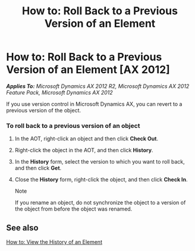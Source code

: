 ﻿---
title: 'How to: Roll Back to a Previous Version of an Element'
TOCTitle: 'How to: Roll Back to a Previous Version of an Element'
ms:assetid: e959f94f-cbb7-448d-af8b-97b9344f2bc5
ms:mtpsurl: https://msdn.microsoft.com/en-us/library/Aa882687(v=AX.60)
ms:contentKeyID: 35268245
ms.date: 11/07/2012
mtps_version: v=AX.60
---

# How to: Roll Back to a Previous Version of an Element [AX 2012]


_**Applies To:** Microsoft Dynamics AX 2012 R2, Microsoft Dynamics AX 2012 Feature Pack, Microsoft Dynamics AX 2012_

If you use version control in Microsoft Dynamics AX, you can revert to a previous version of the object.

### To roll back to a previous version of an object

1.  In the AOT, right-click an object and then click **Check Out**.

2.  Right-click the object in the AOT, and then click **History**.

3.  In the **History** form, select the version to which you want to roll back, and then click **Get**.

4.  Close the **History** form, right-click the object, and then click **Check In**.
    

    > [!NOTE]
    > <P>If you rename an object, do not synchronize the object to a version of the object from before the object was renamed.</P>



## See also

[How to: View the History of an Element](how-to-view-the-history-of-an-element.md)

